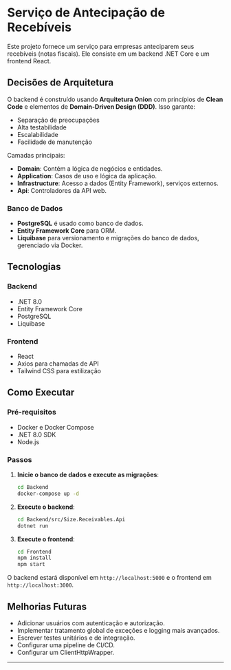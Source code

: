 # Serviço de Antecipação de Recebíveis

Este projeto fornece um serviço para empresas anteciparem seus recebíveis (notas fiscais). Ele consiste em um backend .NET Core e um frontend React.

## Decisões de Arquitetura

O backend é construído usando **Arquitetura Onion** com princípios de **Clean Code** e elementos de **Domain-Driven Design (DDD)**. Isso garante:
- Separação de preocupações
- Alta testabilidade
- Escalabilidade
- Facilidade de manutenção

Camadas principais:
- **Domain**: Contém a lógica de negócios e entidades.
- **Application**: Casos de uso e lógica da aplicação.
- **Infrastructure**: Acesso a dados (Entity Framework), serviços externos.
- **Api**: Controladores da API web.

### Banco de Dados
- **PostgreSQL** é usado como banco de dados.
- **Entity Framework Core** para ORM.
- **Liquibase** para versionamento e migrações do banco de dados, gerenciado via Docker.

## Tecnologias

### Backend
- .NET 8.0
- Entity Framework Core
- PostgreSQL
- Liquibase

### Frontend
- React
- Axios para chamadas de API
- Tailwind CSS para estilização

## Como Executar

### Pré-requisitos
- Docker e Docker Compose
- .NET 8.0 SDK
- Node.js

### Passos

1. **Inicie o banco de dados e execute as migrações**:
   ```bash
   cd Backend
   docker-compose up -d
   ```

2. **Execute o backend**:
   ```bash
   cd Backend/src/Size.Receivables.Api
   dotnet run
   ```

3. **Execute o frontend**:
   ```bash
   cd Frontend
   npm install
   npm start
   ```

O backend estará disponível em `http://localhost:5000` e o frontend em `http://localhost:3000`.

## Melhorias Futuras

- Adicionar usuários com autenticação e autorização.
- Implementar tratamento global de exceções e logging mais avançados.
- Escrever testes unitários e de integração.
- Configurar uma pipeline de CI/CD.
- Configurar um ClientHttpWrapper.
---
